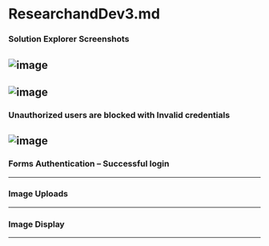 # ResearchandDev3.md 
### Solution Explorer Screenshots
![image](https://github.com/user-attachments/assets/2611d2f4-13ed-4198-9489-028bec6dc52d)
---
![image](https://github.com/user-attachments/assets/f17413f1-ed17-4187-9344-6ed0e8717cf0)
---
###  Unauthorized users are blocked with Invalid credentials
![image](https://github.com/user-attachments/assets/1ea77a6b-00de-464e-a6c1-ad893ff17dfb)
---
### Forms Authentication – Successful login

--- 

### Image Uploads 

---

### Image Display

---
